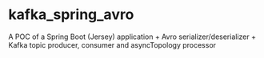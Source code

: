 # kafka_spring_avro

A POC of a Spring Boot (Jersey) application + Avro serializer/deserializer + Kafka topic producer, consumer and asyncTopology processor
